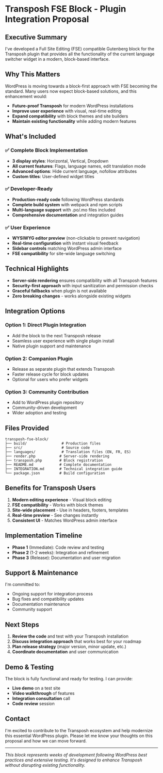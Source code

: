 # Transposh FSE Block - Plugin Integration Proposal

## Executive Summary

I've developed a Full Site Editing (FSE) compatible Gutenberg block for the Transposh plugin that provides all the functionality of the current language switcher widget in a modern, block-based interface.

## Why This Matters

WordPress is moving towards a block-first approach with FSE becoming the standard. Many users now expect block-based solutions, and this enhancement would:

- **Future-proof Transposh** for modern WordPress installations
- **Improve user experience** with visual, real-time editing
- **Expand compatibility** with block themes and site builders
- **Maintain existing functionality** while adding modern features

## What's Included

### ✅ Complete Block Implementation
- **3 display styles**: Horizontal, Vertical, Dropdown
- **All current features**: Flags, language names, edit translation mode
- **Advanced options**: Hide current language, nofollow attributes
- **Custom titles**: User-defined widget titles

### ✅ Developer-Ready
- **Production-ready code** following WordPress standards
- **Complete build system** with webpack and npm scripts
- **Multi-language support** with .po/.mo files included
- **Comprehensive documentation** and integration guides

### ✅ User Experience
- **WYSIWYG editor preview** (non-clickable to prevent navigation)
- **Real-time configuration** with instant visual feedback
- **Sidebar controls** matching WordPress admin interface
- **FSE compatibility** for site-wide language switching

## Technical Highlights

- **Server-side rendering** ensures compatibility with all Transposh features
- **Security-first approach** with input sanitization and permission checks
- **Graceful fallbacks** when plugin is not available
- **Zero breaking changes** - works alongside existing widgets

## Integration Options

### Option 1: Direct Plugin Integration
- Add the block to the next Transposh release
- Seamless user experience with single plugin install
- Native plugin support and maintenance

### Option 2: Companion Plugin
- Release as separate plugin that extends Transposh
- Faster release cycle for block updates
- Optional for users who prefer widgets

### Option 3: Community Contribution
- Add to WordPress plugin repository
- Community-driven development
- Wider adoption and testing

## Files Provided

```
transposh-fse-block/
├── build/                # Production files
├── src/                  # Source code
├── languages/            # Translation files (EN, FR, ES)
├── render.php           # Server-side rendering
├── transposh.php        # Block registration
├── README.md            # Complete documentation
├── INTEGRATION.md       # Technical integration guide
└── package.json         # Build configuration
```

## Benefits for Transposh Users

1. **Modern editing experience** - Visual block editing
2. **FSE compatibility** - Works with block themes
3. **Site-wide placement** - Use in headers, footers, templates
4. **Real-time preview** - See changes instantly
5. **Consistent UI** - Matches WordPress admin interface

## Implementation Timeline

- **Phase 1** (Immediate): Code review and testing
- **Phase 2** (1-2 weeks): Integration and refinement
- **Phase 3** (Release): Documentation and user migration

## Support & Maintenance

I'm committed to:
- Ongoing support for integration process
- Bug fixes and compatibility updates
- Documentation maintenance
- Community support

## Next Steps

1. **Review the code** and test with your Transposh installation
2. **Discuss integration approach** that works best for your roadmap
3. **Plan release strategy** (major version, minor update, etc.)
4. **Coordinate documentation** and user communication

## Demo & Testing

The block is fully functional and ready for testing. I can provide:
- **Live demo** on a test site
- **Video walkthrough** of features
- **Integration consultation** call
- **Code review** session

## Contact

I'm excited to contribute to the Transposh ecosystem and help modernize this essential WordPress plugin. Please let me know your thoughts on this proposal and how we can move forward.

---

*This block represents weeks of development following WordPress best practices and extensive testing. It's designed to enhance Transposh without disrupting existing functionality.*
